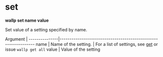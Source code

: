 # set

**wallp set name value**

Set value of a setting specified by name.

 Argument	|
 ---------------|-----------------------------------------------------------------
 name		| Name of the setting.
		| For a list of settings, see [get](get) or issue `wallp get all`
 value		| Value of the setting

